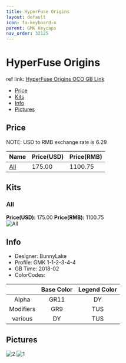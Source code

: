 ```yaml
---
title: HyperFuse Origins
layout: default
icon: fa-keyboard-o
parent: GMK Keycaps
nav_order: 32125
---
```


# HyperFuse Origins

ref link: [HyperFuse Origins OCO GB Link](https://www.originativeco.com/products/hyperfuse-origins)

* [Price](#price)
* [Kits](#kits)
* [Info](#info)
* [Pictures](#pictures)


## Price  
NOTE: USD to RMB exchange rate is 6.29

| Name          | Price(USD)    |  Price(RMB) |  
| ------------- | ------------- |  ---------- | 
|[All](#all)|175.00|1100.75|


## Kits
### All
**Price(USD):** 175.00    **Price(RMB):** 1100.75    
<img src="{{ 'assets/images/gmk-keycaps/hyperfuseorigins/kits_pics/all.png' | relative_url }}" alt="All" class="image featured">


## Info
* Designer: BunnyLake
* Profile: GMK 1-1-2-3-4-4
* GB Time: 2018-02
* ColorCodes: 

||Base Color      | Legend Color
| :-------------: | :-------------: | :------------:
|Alpha|GR11|DY
|Modifiers|GR9|TUS
|various|DY|TUS


## Pictures
<img src="{{ 'assets/images/gmk-keycaps/hyperfuseorigins/rendering_pics/2.jpg' | relative_url }}" alt="2" class="image featured">
<img src="{{ 'assets/images/gmk-keycaps/hyperfuseorigins/rendering_pics/1.jpg' | relative_url }}" alt="1" class="image featured">
